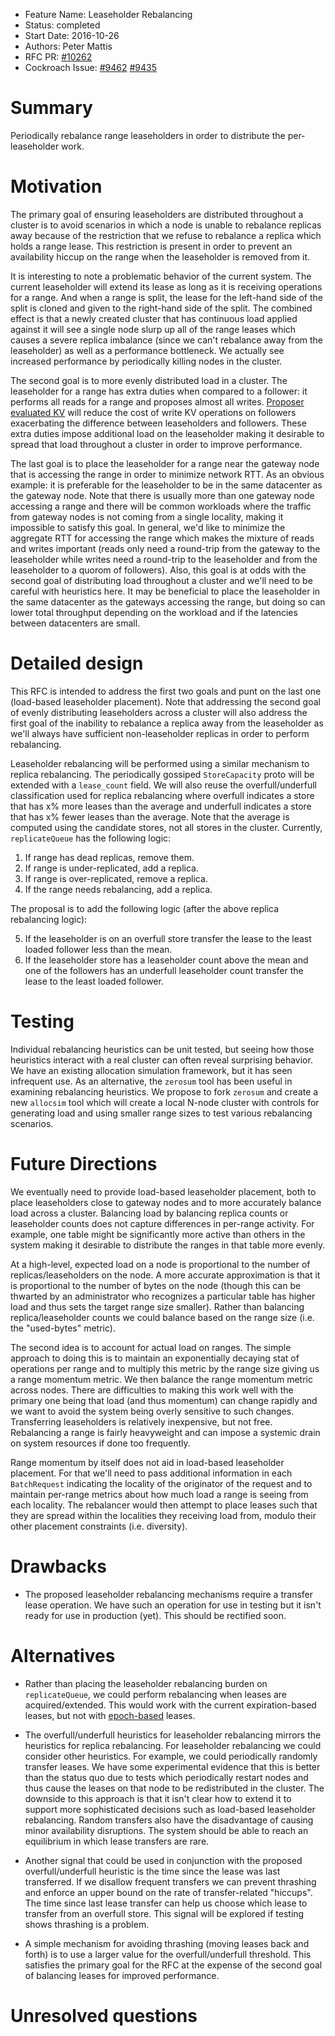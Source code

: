 - Feature Name: Leaseholder Rebalancing
- Status: completed
- Start Date: 2016-10-26
- Authors: Peter Mattis
- RFC PR: [#10262](https://github.com/cockroachdb/cockroach/pull/10262)
- Cockroach Issue: [#9462](https://github.com/cockroachdb/cockroach/issues/9462) [#9435](https://github.com/cockroachdb/cockroach/issues/9435)

# Summary

Periodically rebalance range leaseholders in order to distribute the
per-leaseholder work.

# Motivation

The primary goal of ensuring leaseholders are distributed throughout a
cluster is to avoid scenarios in which a node is unable to rebalance
replicas away because of the restriction that we refuse to rebalance a
replica which holds a range lease. This restriction is present in
order to prevent an availability hiccup on the range when the
leaseholder is removed from it.

It is interesting to note a problematic behavior of the current
system. The current leaseholder will extend its lease as long as it is
receiving operations for a range. And when a range is split, the lease
for the left-hand side of the split is cloned and given to the
right-hand side of the split. The combined effect is that a newly
created cluster that has continuous load applied against it will see a
single node slurp up all of the range leases which causes a severe
replica imbalance (since we can't rebalance away from the leaseholder)
as well as a performance bottleneck. We actually see increased
performance by periodically killing nodes in the cluster.

The second goal is to more evenly distributed load in a cluster. The
leaseholder for a range has extra duties when compared to a follower:
it performs all reads for a range and proposes almost all
writes. [Proposer evaluated KV](20160420_proposer_evaluated_kv.md) will
reduce the cost of write KV operations on followers exacerbating the
difference between leaseholders and followers. These extra duties
impose additional load on the leaseholder making it desirable to
spread that load throughout a cluster in order to improve performance.

The last goal is to place the leaseholder for a range near the gateway
node that is accessing the range in order to minimize network RTT. As
an obvious example: it is preferable for the leaseholder to be in the
same datacenter as the gateway node. Note that there is usually more
than one gateway node accessing a range and there will be common
workloads where the traffic from gateway nodes is not coming from a
single locality, making it impossible to satisfy this goal. In general,
we'd like to minimize the aggregate RTT for accessing the range which
makes the mixture of reads and writes important (reads only need a
round-trip from the gateway to the leaseholder while writes need a
round-trip to the leaseholder and from the leaseholder to a quorom of
followers). Also, this goal is at odds with the second goal of
distributing load throughout a cluster and we'll need to be careful
with heuristics here. It may be beneficial to place the leaseholder in
the same datacenter as the gateways accessing the range, but doing so
can lower total throughput depending on the workload and if the
latencies between datacenters are small.

# Detailed design

This RFC is intended to address the first two goals and punt on the
last one (load-based leaseholder placement). Note that addressing the
second goal of evenly distributing leaseholders across a cluster will
also address the first goal of the inability to rebalance a replica
away from the leaseholder as we'll always have sufficient
non-leaseholder replicas in order to perform rebalancing.

Leaseholder rebalancing will be performed using a similar mechanism to
replica rebalancing. The periodically gossiped `StoreCapacity` proto
will be extended with a `lease_count` field. We will also reuse the
overfull/underfull classification used for replica rebalancing where
overfull indicates a store that has x% more leases than the average
and underfull indicates a store that has x% fewer leases than the
average. Note that the average is computed using the candidate stores,
not all stores in the cluster. Currently, `replicateQueue` has the
following logic:

1. If range has dead replicas, remove them.
2. If range is under-replicated, add a replica.
3. If range is over-replicated, remove a replica.
4. If the range needs rebalancing, add a replica.

The proposal is to add the following logic (after the above replica
rebalancing logic):

5. If the leaseholder is on an overfull store transfer the lease to
the least loaded follower less than the mean.
6. If the leaseholder store has a leaseholder count above the mean and
one of the followers has an underfull leaseholder count transfer the
lease to the least loaded follower.

# Testing

Individual rebalancing heuristics can be unit tested, but seeing how
those heuristics interact with a real cluster can often reveal
surprising behavior. We have an existing allocation simulation
framework, but it has seen infrequent use. As an alternative, the
`zerosum` tool has been useful in examining rebalancing heuristics. We
propose to fork `zerosum` and create a new `allocsim` tool which will
create a local N-node cluster with controls for generating load and
using smaller range sizes to test various rebalancing scenarios.

# Future Directions

We eventually need to provide load-based leaseholder placement, both
to place leaseholders close to gateway nodes and to more accurately
balance load across a cluster. Balancing load by balancing replica
counts or leaseholder counts does not capture differences in per-range
activity. For example, one table might be significantly more active
than others in the system making it desirable to distribute the ranges
in that table more evenly.

At a high-level, expected load on a node is proportional to the number
of replicas/leaseholders on the node. A more accurate approximation is
that it is proportional to the number of bytes on the node (though
this can be thwarted by an administrator who recognizes a particular
table has higher load and thus sets the target range size
smaller). Rather than balancing replica/leaseholder counts we could
balance based on the range size (i.e. the "used-bytes" metric).

The second idea is to account for actual load on ranges. The simple
approach to doing this is to maintain an exponentially decaying stat
of operations per range and to multiply this metric by the range size
giving us a range momentum metric. We then balance the range momentum
metric across nodes. There are difficulties to making this work well
with the primary one being that load (and thus momentum) can change
rapidly and we want to avoid the system being overly sensitive to such
changes. Transferring leaseholders is relatively inexpensive, but not
free. Rebalancing a range is fairly heavyweight and can impose a
systemic drain on system resources if done too frequently.

Range momentum by itself does not aid in load-based leaseholder
placement. For that we'll need to pass additional information in each
`BatchRequest` indicating the locality of the originator of the
request and to maintain per-range metrics about how much load a range
is seeing from each locality. The rebalancer would then attempt to
place leases such that they are spread within the localities they
receiving load from, modulo their other placement constraints
(i.e. diversity).

# Drawbacks

* The proposed leaseholder rebalancing mechanisms require a transfer
  lease operation. We have such an operation for use in testing but it
  isn't ready for use in production (yet). This should be rectified
  soon.

# Alternatives

* Rather than placing the leaseholder rebalancing burden on
  `replicateQueue`, we could perform rebalancing when leases are
  acquired/extended. This would work with the current expiration-based
  leases, but not with [epoch-based](20160210_range_leases.md) leases.

* The overfull/underfull heuristics for leaseholder rebalancing
  mirrors the heuristics for replica rebalancing. For leaseholder
  rebalancing we could consider other heuristics. For example, we
  could periodically randomly transfer leases. We have some
  experimental evidence that this is better than the status quo due to
  tests which periodically restart nodes and thus cause the leases on
  that node to be redistributed in the cluster. The downside to this
  approach is that it isn't clear how to extend it to support more
  sophisticated decisions such as load-based leaseholder
  rebalancing. Random transfers also have the disadvantage of causing
  minor availability disruptions. The system should be able to reach
  an equilibrium in which lease transfers are rare.

* Another signal that could be used in conjunction with the proposed
  overfull/underfull heuristic is the time since the lease was last
  transferred. If we disallow frequent transfers we can prevent
  thrashing and enforce an upper bound on the rate of transfer-related
  "hiccups". The time since last lease transfer can help us choose
  which lease to transfer from an overfull store. This signal will be
  explored if testing shows thrashing is a problem.

* A simple mechanism for avoiding thrashing (moving leases back and
  forth) is to use a larger value for the overfull/underfull
  threshold. This satisfies the primary goal for the RFC at the
  expense of the second goal of balancing leases for improved
  performance.

# Unresolved questions
